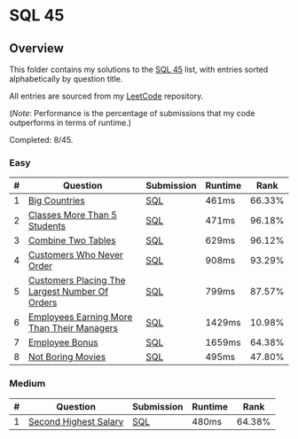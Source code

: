 # SQL 45

## Overview
This folder contains my solutions to the [SQL 45](https://leetcode.com/problem-list/o2qifkts/) list,
with entries sorted alphabetically by question title.

All entries are sourced from my [LeetCode](https://github.com/shumarb/leetcode) repository.

(*Note*: Performance is the percentage of submissions that my code outperforms in terms of runtime.)

Completed: 8/45.

### Easy
| # | Question                                                                                                                                   | Submission                                                                                                       | Runtime | Rank   |
|---|--------------------------------------------------------------------------------------------------------------------------------------------|------------------------------------------------------------------------------------------------------------------|---------|--------|
| 1 | [Big Countries](https://leetcode.com/problems/big-countries/)                                                                              | [SQL](https://github.com/shumarb/leetcode/blob/main/easy/sql/big_countries.sql)                                  | 461ms   | 66.33% |
| 2 | [Classes More Than 5 Students](https://leetcode.com/problems/classes-more-than-5-students/description/)                                    | [SQL](https://github.com/shumarb/leetcode/blob/main/easy/sql/classes_more_than_5_students.sql)                   | 471ms   | 96.18% |
| 3 | [Combine Two Tables](https://leetcode.com/problems/combine-two-tables/description/)                                                        | [SQL](https://github.com/shumarb/leetcode/blob/main/easy/sql/combine_two_tables.sql)                             | 629ms   | 96.12% |
| 4 | [Customers Who Never Order](https://leetcode.com/problems/customers-who-never-order/)                                                      | [SQL](https://github.com/shumarb/leetcode/blob/main/easy/sql/customers_who_never_order.sql)                      | 908ms   | 93.29% |
| 5 | [Customers Placing The Largest Number Of Orders](https://leetcode.com/problems/customer-placing-the-largest-number-of-orders/description/) | [SQL](https://github.com/shumarb/leetcode/blob/main/easy/sql/customers_placing_the_largest_number_of_orders.sql) | 799ms   | 87.57% |
| 6 | [Employees Earning More Than Their Managers](https://leetcode.com/problems/employees-earning-more-than-their-managers/description/)        | [SQL](https://github.com/shumarb/leetcode/blob/main/easy/sql/employees_earning_more_than_their_managers.sql)     | 1429ms  | 10.98% |
| 7 | [Employee Bonus](https://leetcode.com/problems/employee-bonus/description/)                                                                | [SQL](https://github.com/shumarb/leetcode/blob/main/easy/sql/employee_bonus.sql)                                 | 1659ms  | 64.38% |
| 8 | [Not Boring Movies](https://leetcode.com/problems/not-boring-movies/description/)                                                          | [SQL](https://github.com/shumarb/leetcode/blob/main/easy/sql/not_boring_movies.sql)                              | 495ms   | 47.80% |

### Medium
| # | Question                                                                      | Submission                                                                                | Runtime | Rank   |
|---|-------------------------------------------------------------------------------|-------------------------------------------------------------------------------------------|---------|--------|
| 1 | [Second Highest Salary](https://leetcode.com/problems/second-highest-salary/) | [SQL](https://github.com/shumarb/leetcode/blob/main/medium/sql/second_highest_salary.sql) | 480ms   | 64.38% |

